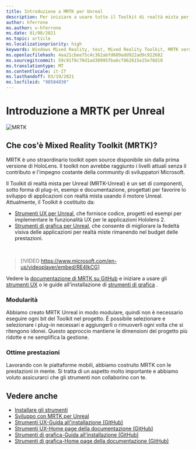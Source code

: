 ```yaml
---
title: Introduzione a MRTK per Unreal
description: Per iniziare a usare tutto il Toolkit di realtà mista per Unreal è necessario offrire nuovi sviluppatori di realtà mista.
author: hferrone
ms.author: v-hferrone
ms.date: 01/08/2021
ms.topic: article
ms.localizationpriority: high
keywords: Windows Mixed Reality, test, Mixed Reality Toolkit, MRTK versione 2, MRTK, strumenti, SDK, HoloLens, HoloLens 2, visore VR realtà mista, visore VR di windows mixed reality, visore per realtà virtuale, multipiattaforma
ms.openlocfilehash: 4aa21cbee75c4c362abfd609add922ad9c922682
ms.sourcegitcommit: 59c91f8c70d1ad30995fba6cf862615e25e78d10
ms.translationtype: MT
ms.contentlocale: it-IT
ms.lasthandoff: 03/19/2021
ms.locfileid: "98584830"
---
```

# <a name="introducing-mrtk-for-unreal"></a>Introduzione a MRTK per Unreal

![MRTK](../../design/images/MRTK_UX_Hero.png)

## <a name="what-is-mixed-reality-toolkit-mrtk"></a>Che cos'è Mixed Reality Toolkit (MRTK)?

MRTK è uno straordinario toolkit open source disponibile sin dalla prima versione di HoloLens. Il toolkit non avrebbe raggiunto i livelli attuali senza il contributo e l'impegno costante della community di sviluppatori Microsoft. 

Il Toolkit di realtà mista per Unreal (MRTK-Unreal) è un set di componenti, sotto forma di plug-in, esempi e documentazione, progettati per favorire lo sviluppo di applicazioni con realtà mista usando il motore Unreal. Attualmente, il Toolkit è costituito da:
* [Strumenti UX per Unreal](https://github.com/microsoft/MixedReality-UXTools-Unreal), che fornisce codice, progetti ed esempi per implementare le funzionalità UX per le applicazioni Hololens 2.
* [Strumenti di grafica per Unreal](https://github.com/microsoft/MixedReality-GraphicsTools-Unreal), che consente di migliorare la fedeltà visiva delle applicazioni per realtà miste rimanendo nel budget delle prestazioni.

<br>

> [!VIDEO https://www.microsoft.com/en-us/videoplayer/embed/RE4IkCG]

Vedere la [documentazione di MRTK su GitHub](https://microsoft.github.io/MixedReality-UXTools-Unreal/README.html) e iniziare a usare gli [strumenti UX](https://microsoft.github.io/MixedReality-UXTools-Unreal/Docs/Installation.html) o le guide all'installazione di [strumenti di grafica](https://github.com/microsoft/MixedReality-GraphicsTools-Unreal/blob/main/Docs/Installation.md) .

### <a name="modular"></a>Modularità

Abbiamo creato MRTK Unreal in modo modulare, quindi non è necessario eseguire ogni bit del Toolkit nel progetto. È possibile selezionare e selezionare i plug-in necessari e aggiungerli o rimuoverli ogni volta che si ritengono idonei. Questo approccio mantiene le dimensioni del progetto più ridotte e ne semplifica la gestione.  

### <a name="performant"></a>Ottime prestazioni

Lavorando con le piattaforme mobili, abbiamo costruito MRTK con le prestazioni in mente. Si tratta di un aspetto molto importante e abbiamo voluto assicurarci che gli strumenti non collaborino con te.

## <a name="see-also"></a>Vedere anche

* [Installare gli strumenti](../install-the-tools.md)
* [Sviluppo con MRTK per Unreal](unreal-development-overview.md)
* [Strumenti UX-Guida all'installazione (GitHub)](https://microsoft.github.io/MixedReality-UXTools-Unreal/Docs/Installation.html)
* [Strumenti UX-Home page della documentazione (GitHub)](https://microsoft.github.io/MixedReality-UXTools-Unreal/README.html)
* [Strumenti di grafica-Guida all'installazione (GitHub)](https://github.com/microsoft/MixedReality-GraphicsTools-Unreal/blob/main/Docs/Installation.md)
* [Strumenti di grafica-Home page della documentazione (GitHub)](https://github.com/microsoft/MixedReality-GraphicsTools-Unreal/)